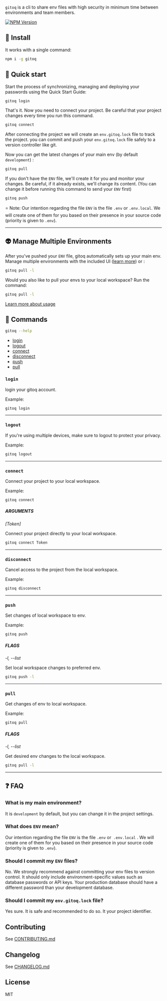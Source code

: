 `gitoq` is a cli to share env files with high security in minimum time between environments and team members.

[![NPM Version](https://img.shields.io/npm/v/gitoq.svg?style=flat-square)](https://npmjs.org/package/gitoq)

## 🌱 Install

It works with a single command:

```sh
npm i -g gitoq
```

## 🚀 Quick start

Start the process of synchronizing, managing and deploying your passwords using the Quick Start Guide:

```sh
gitoq login
```

That's it. Now you need to connect your project. Be careful that your project changes every time you run this command.

```sh
gitoq connect
```

After connecting the project we will create an `env.gitoq.lock` file to track the project. you can
commit and push your `env.gitoq.lock` file safely to a version controller like git.

Now you can get the latest changes of your main env (by default `development`) :

```bash
gitoq pull
```

If you don't have the `ENV` file, we'll create it for you and monitor your changes. Be careful, if it already exists, we'll change its content. (You can change it before running this command to send your `ENV` first)

```sh
gitoq push
```

⭐ Note: Our intention regarding the file `ENV` is the file `.env` or `.env.local`. We will create one of them for you based on their presence in your source code (priority is given to `.env`).

---

## 👽 Manage Multiple Environments

After you've pushed your `ENV` file, gitoq automatically sets up your main env. Manage multiple environments with the included UI ([learn more](https://www.gitoq.com)) or :

```sh
gitoq pull -l
```

Would you also like to pull your envs to your local workspace? Run the command:

```sh
gitoq pull -l
```

<a href="https://www.gitoq.com/docs">Learn more about usage</a>

## 📖 Commands

```sh
gitoq --help
```

- [login](#login)
- [logout](#logout)
- [connect](#connect)
- [disconnect](#disconnect)
- [push](#push)
- [pull](#pull)

### `login`

login your gitoq account.

Example:

```sh
gitoq login
```

---

### `logout`

If you're using multiple devices, make sure to logout to protect your privacy.

Example:

```sh
gitoq logout
```

---

### `connect`

Connect your project to your local workspace.

Example:

```sh
gitoq connect
```

##### ARGUMENTS

_[Token]_

Connect your project directly to your local workspace.

```sh
gitoq connect Token
```

---

### `disconnect`

Cancel access to the project from the local workspace.

Example:

```sh
gitoq disconnect
```

---

### `push`

Set changes of local workspace to env.

Example:

```sh
gitoq push
```

##### FLAGS

_-l, --list_

Set local workspace changes to preferred env.

```sh
gitoq push -l
```

---

### `pull`

Get changes of env to local workspace.

Example:

```sh
gitoq pull
```

##### FLAGS

_-l, --list_

Get desired env changes to the local workspace.

```sh
gitoq pull -l
```

---

## ❓ FAQ

### What is my main environment?

It is `development` by default, but you can change it in the project settings.

### What does `ENV` mean?

Our intention regarding the file `ENV` is the file `.env` or` .env.local` . We will create one of them for you based on their presence in your source code (priority is given to `.env`).

### Should I commit my `ENV` files?

No. We strongly recommend against committing your env files to version control. It should only include environment-specific values such as database passwords or API keys. Your production database should have a different password than your development database.

### Should I commit my `env.gitoq.lock` file?

Yes sure. It is safe and recommended to do so. It your project identifier.

## Contributing

See [CONTRIBUTING.md](CONTRIBUTING.md)

## Changelog

See [CHANGELOG.md](CHANGELOG.md)

## License

MIT
